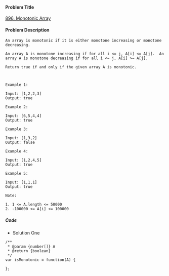 #### Problem Title
[896. Monotonic Array](https://leetcode.com/problems/monotonic-array/)
#### Problem Description
```
An array is monotonic if it is either monotone increasing or monotone decreasing.

An array A is monotone increasing if for all i <= j, A[i] <= A[j].  An array A is monotone decreasing if for all i <= j, A[i] >= A[j].

Return true if and only if the given array A is monotonic.

 

Example 1:

Input: [1,2,2,3]
Output: true

Example 2:

Input: [6,5,4,4]
Output: true

Example 3:

Input: [1,3,2]
Output: false

Example 4:

Input: [1,2,4,5]
Output: true

Example 5:

Input: [1,1,1]
Output: true

Note:

1. 1 <= A.length <= 50000
2. -100000 <= A[i] <= 100000
```

##### Code

- Solution One
```
/**
 * @param {number[]} A
 * @return {boolean}
 */
var isMonotonic = function(A) {
    
};
```
